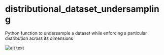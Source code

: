 # distributional_dataset_undersampling
Python function to undersample a dataset while enforcing a particular distribution across its dimensions

![alt text](https://github.com/bbonik/distributional_dataset_undersampling/tree/master/data/example.png "Example undersampling")
